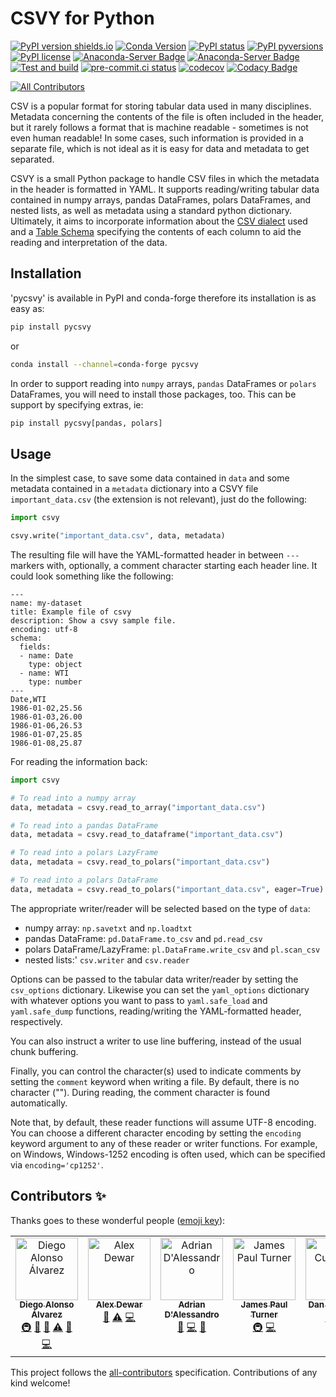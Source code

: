 # CSVY for Python

[![PyPI version shields.io](https://img.shields.io/pypi/v/pycsvy.svg)](https://pypi.python.org/pypi/pycsvy/)
[![Conda Version](https://img.shields.io/conda/vn/conda-forge/pycsvy.svg)](https://anaconda.org/conda-forge/pycsvy)
[![PyPI status](https://img.shields.io/pypi/status/pycsvy.svg)](https://pypi.python.org/pypi/pycsvy/)
[![PyPI pyversions](https://img.shields.io/pypi/pyversions/pycsvy.svg)](https://pypi.python.org/pypi/pycsvy/)
[![PyPI license](https://img.shields.io/pypi/l/pycsvy.svg)](https://pypi.python.org/pypi/pycsvy/)
[![Anaconda-Server Badge](https://anaconda.org/conda-forge/pycsvy/badges/platforms.svg)](https://anaconda.org/conda-forge/pycsvy)
[![Anaconda-Server Badge](https://anaconda.org/conda-forge/pycsvy/badges/latest_release_date.svg)](https://anaconda.org/conda-forge/pycsvy)
[![Test and build](https://github.com/ImperialCollegeLondon/csvy/actions/workflows/ci.yml/badge.svg)](https://github.com/ImperialCollegeLondon/csvy/actions/workflows/ci.yml)
[![pre-commit.ci status](https://results.pre-commit.ci/badge/github/ImperialCollegeLondon/pycsvy/develop.svg)](https://results.pre-commit.ci/latest/github/ImperialCollegeLondon/pycsvy/develop)
[![codecov](https://codecov.io/gh/ImperialCollegeLondon/pycsvy/branch/develop/graph/badge.svg?token=N03KYNUD18)](https://codecov.io/gh/ImperialCollegeLondon/pycsvy)
[![Codacy Badge](https://app.codacy.com/project/badge/Grade/8d1b791b315f4814a128d94483499561)](https://app.codacy.com/gh/ImperialCollegeLondon/pycsvy/dashboard?utm_source=github.com&amp;utm_medium=referral&amp;utm_content=ImperialCollegeLondon/pycsvy&amp;utm_campaign=Badge_Grade)
<!-- ALL-CONTRIBUTORS-BADGE:START - Do not remove or modify this section -->
[![All Contributors](https://img.shields.io/badge/all_contributors-7-orange.svg?style=flat-square)](#contributors-)
<!-- ALL-CONTRIBUTORS-BADGE:END -->

CSV is a popular format for storing tabular data used in many disciplines. Metadata
concerning the contents of the file is often included in the header, but it rarely
follows a format that is machine readable - sometimes is not even human readable! In
some cases, such information is provided in a separate file, which is not ideal as it is
easy for data and metadata to get separated.

CSVY is a small Python package to handle CSV files in which the metadata in the header
is formatted in YAML. It supports reading/writing tabular data contained in numpy
arrays, pandas DataFrames, polars DataFrames, and nested lists, as well as metadata using a standard python
dictionary. Ultimately, it aims to incorporate information about the [CSV
dialect](https://specs.frictionlessdata.io/csv-dialect/) used and a [Table
Schema](https://specs.frictionlessdata.io/table-schema/) specifying the contents of each
column to aid the reading and interpretation of the data.

## Installation

'pycsvy' is available in PyPI and conda-forge therefore its installation is as easy as:

```bash
pip install pycsvy
```

or

```bash
conda install --channel=conda-forge pycsvy
```

In order to support reading into `numpy` arrays, `pandas` DataFrames or `polars` DataFrames, you will
need to install those packages, too. This can be support by specifying extras, ie:

```bash
pip install pycsvy[pandas, polars]
```

## Usage

In the simplest case, to save some data contained in `data` and some metadata contained
in a `metadata` dictionary into a CSVY file `important_data.csv` (the extension is not
relevant), just do the following:

```python
import csvy

csvy.write("important_data.csv", data, metadata)
```

The resulting file will have the YAML-formatted header in between `---` markers with,
optionally, a comment character starting each header line. It could look something like
the following:

```text
---
name: my-dataset
title: Example file of csvy
description: Show a csvy sample file.
encoding: utf-8
schema:
  fields:
  - name: Date
    type: object
  - name: WTI
    type: number
---
Date,WTI
1986-01-02,25.56
1986-01-03,26.00
1986-01-06,26.53
1986-01-07,25.85
1986-01-08,25.87
```

For reading the information back:

```python
import csvy

# To read into a numpy array
data, metadata = csvy.read_to_array("important_data.csv")

# To read into a pandas DataFrame
data, metadata = csvy.read_to_dataframe("important_data.csv")

# To read into a polars LazyFrame
data, metadata = csvy.read_to_polars("important_data.csv")

# To read into a polars DataFrame
data, metadata = csvy.read_to_polars("important_data.csv", eager=True)
```

The appropriate writer/reader will be selected based on the type of `data`:

- numpy array: `np.savetxt` and `np.loadtxt`
- pandas DataFrame: `pd.DataFrame.to_csv` and `pd.read_csv`
- polars DataFrame/LazyFrame: `pl.DataFrame.write_csv` and `pl.scan_csv`
- nested lists:' `csv.writer` and `csv.reader`

Options can be passed to the tabular data writer/reader by setting the `csv_options`
dictionary. Likewise you can set the `yaml_options` dictionary with whatever options you
want to pass to `yaml.safe_load` and `yaml.safe_dump` functions, reading/writing the
YAML-formatted header, respectively.

You can also instruct a writer to use line buffering, instead of the usual chunk buffering.

Finally, you can control the character(s) used to indicate comments by setting the
`comment` keyword when writing a file. By default, there is no character ("").
During reading, the comment character is found automatically.

Note that, by default, these reader functions will assume UTF-8 encoding. You can choose a
different character encoding by setting the `encoding` keyword argument to any of these
reader or writer functions. For example, on Windows, Windows-1252 encoding is often used,
which can be specified via `encoding='cp1252'`.

## Contributors ✨

Thanks goes to these wonderful people ([emoji key](https://allcontributors.org/docs/en/emoji-key)):

<!-- ALL-CONTRIBUTORS-LIST:START - Do not remove or modify this section -->
<!-- prettier-ignore-start -->
<!-- markdownlint-disable -->
<table>
  <tbody>
    <tr>
      <td align="center" valign="top" width="14.28%"><a href="https://www.imperial.ac.uk/admin-services/ict/self-service/research-support/rcs/service-offering/research-software-engineering/"><img src="https://avatars.githubusercontent.com/u/6095790?v=4?s=100" width="100px;" alt="Diego Alonso Álvarez"/><br /><sub><b>Diego Alonso Álvarez</b></sub></a><br /><a href="#infra-dalonsoa" title="Infrastructure (Hosting, Build-Tools, etc)">🚇</a> <a href="#ideas-dalonsoa" title="Ideas, Planning, & Feedback">🤔</a> <a href="#maintenance-dalonsoa" title="Maintenance">🚧</a> <a href="https://github.com/ImperialCollegeLondon/pycsvy/commits?author=dalonsoa" title="Tests">⚠️</a> <a href="https://github.com/ImperialCollegeLondon/pycsvy/issues?q=author%3Adalonsoa" title="Bug reports">🐛</a> <a href="https://github.com/ImperialCollegeLondon/pycsvy/commits?author=dalonsoa" title="Code">💻</a></td>
      <td align="center" valign="top" width="14.28%"><a href="https://www.imperial.ac.uk/research-software-engineering"><img src="https://avatars.githubusercontent.com/u/23149834?v=4?s=100" width="100px;" alt="Alex Dewar"/><br /><sub><b>Alex Dewar</b></sub></a><br /><a href="#ideas-alexdewar" title="Ideas, Planning, & Feedback">🤔</a> <a href="https://github.com/ImperialCollegeLondon/pycsvy/commits?author=alexdewar" title="Tests">⚠️</a> <a href="https://github.com/ImperialCollegeLondon/pycsvy/commits?author=alexdewar" title="Code">💻</a></td>
      <td align="center" valign="top" width="14.28%"><a href="https://github.com/AdrianDAlessandro"><img src="https://avatars.githubusercontent.com/u/40875798?v=4?s=100" width="100px;" alt="Adrian D'Alessandro"/><br /><sub><b>Adrian D'Alessandro</b></sub></a><br /><a href="https://github.com/ImperialCollegeLondon/pycsvy/issues?q=author%3AAdrianDAlessandro" title="Bug reports">🐛</a> <a href="https://github.com/ImperialCollegeLondon/pycsvy/commits?author=AdrianDAlessandro" title="Code">💻</a> <a href="https://github.com/ImperialCollegeLondon/pycsvy/commits?author=AdrianDAlessandro" title="Documentation">📖</a></td>
      <td align="center" valign="top" width="14.28%"><a href="https://www.imperial.ac.uk/research-software-engineering"><img src="https://avatars.githubusercontent.com/u/6853046?v=4?s=100" width="100px;" alt="James Paul Turner"/><br /><sub><b>James Paul Turner</b></sub></a><br /><a href="#infra-jamesturner246" title="Infrastructure (Hosting, Build-Tools, etc)">🚇</a> <a href="https://github.com/ImperialCollegeLondon/pycsvy/commits?author=jamesturner246" title="Code">💻</a></td>
      <td align="center" valign="top" width="14.28%"><a href="https://dc2917.github.io"><img src="https://avatars.githubusercontent.com/u/45606273?v=4?s=100" width="100px;" alt="Dan Cummins"/><br /><sub><b>Dan Cummins</b></sub></a><br /><a href="#infra-dc2917" title="Infrastructure (Hosting, Build-Tools, etc)">🚇</a> <a href="https://github.com/ImperialCollegeLondon/pycsvy/commits?author=dc2917" title="Code">💻</a></td>
      <td align="center" valign="top" width="14.28%"><a href="https://github.com/mikeheyns"><img src="https://avatars.githubusercontent.com/u/123199379?v=4?s=100" width="100px;" alt="mikeheyns"/><br /><sub><b>mikeheyns</b></sub></a><br /><a href="#infra-mikeheyns" title="Infrastructure (Hosting, Build-Tools, etc)">🚇</a></td>
      <td align="center" valign="top" width="14.28%"><a href="http://nanamanu.com"><img src="https://avatars.githubusercontent.com/u/17507528?v=4?s=100" width="100px;" alt="Nana Adjei Manu"/><br /><sub><b>Nana Adjei Manu</b></sub></a><br /><a href="#infra-claeusdev" title="Infrastructure (Hosting, Build-Tools, etc)">🚇</a></td>
      <td align="center" valign="top" width="14.28%"><a href="https://github.com/Kaos599"><img src="https://avatars.githubusercontent.com/u/115716485?v=4?s=100" width="100px;" alt="Harsh "/><br /><sub><b>Harsh </b></sub></a><br /><a href="https://github.com/ImperialCollegeLondon/pycsvy/commits?author=Kaos599" title="Code">💻</a> <a href="https://github.com/ImperialCollegeLondon/pycsvy/commits?author=Kaos599" title="Tests">⚠️</a></td>
    </tr>
  </tbody>
</table>

<!-- markdownlint-restore -->
<!-- prettier-ignore-end -->

<!-- ALL-CONTRIBUTORS-LIST:END -->

This project follows the [all-contributors](https://github.com/all-contributors/all-contributors) specification. Contributions of any kind welcome!
